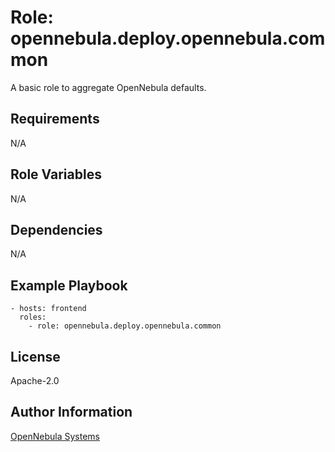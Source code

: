 Role: opennebula.deploy.opennebula.common
=========================================

A basic role to aggregate OpenNebula defaults.

Requirements
------------

N/A

Role Variables
--------------

N/A

Dependencies
------------

N/A

Example Playbook
----------------

    - hosts: frontend
      roles:
        - role: opennebula.deploy.opennebula.common

License
-------

Apache-2.0

Author Information
------------------

[OpenNebula Systems](https://opennebula.io/)
